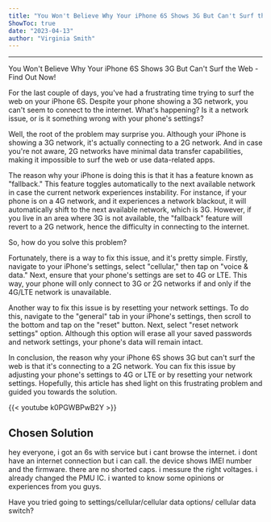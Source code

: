 ```yaml
---
title: "You Won't Believe Why Your iPhone 6S Shows 3G But Can't Surf the Web - Find Out Now!"
ShowToc: true 
date: "2023-04-13"
author: "Virginia Smith"
---
```

*****
You Won't Believe Why Your iPhone 6S Shows 3G But Can't Surf the Web - Find Out Now!

For the last couple of days, you've had a frustrating time trying to surf the web on your iPhone 6S. Despite your phone showing a 3G network, you can't seem to connect to the internet. What's happening? Is it a network issue, or is it something wrong with your phone's settings?

Well, the root of the problem may surprise you. Although your iPhone is showing a 3G network, it's actually connecting to a 2G network. And in case you're not aware, 2G networks have minimal data transfer capabilities, making it impossible to surf the web or use data-related apps. 

The reason why your iPhone is doing this is that it has a feature known as "fallback." This feature toggles automatically to the next available network in case the current network experiences instability. For instance, if your phone is on a 4G network, and it experiences a network blackout, it will automatically shift to the next available network, which is 3G. However, if you live in an area where 3G is not available, the "fallback" feature will revert to a 2G network, hence the difficulty in connecting to the internet.

So, how do you solve this problem?

Fortunately, there is a way to fix this issue, and it's pretty simple. Firstly, navigate to your iPhone's settings, select "cellular," then tap on "voice & data." Next, ensure that your phone's settings are set to 4G or LTE. This way, your phone will only connect to 3G or 2G networks if and only if the 4G/LTE network is unavailable.

Another way to fix this issue is by resetting your network settings. To do this, navigate to the "general" tab in your iPhone's settings, then scroll to the bottom and tap on the "reset" button. Next, select "reset network settings" option. Although this option will erase all your saved passwords and network settings, your phone's data will remain intact.

In conclusion, the reason why your iPhone 6S shows 3G but can't surf the web is that it's connecting to a 2G network. You can fix this issue by adjusting your phone's settings to 4G or LTE or by resetting your network settings. Hopefully, this article has shed light on this frustrating problem and guided you towards the solution.

{{< youtube k0PGWBPwB2Y >}} 



## Chosen Solution
 hey everyone, i got an 6s with service but i cant browse the internet. i dont have an internet connection but i can call. the device shows IMEI number and the firmware. there are no shorted caps. i messure the right voltages. i already changed the PMU IC. i wanted to know some opinions or experiences from you guys.

 Have you tried going to settings/cellular/cellular data options/ cellular data switch?




